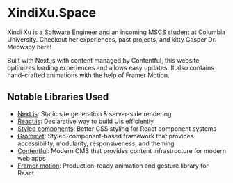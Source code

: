# XindiXu.Space
Xindi Xu is a Software Engineer and an incoming MSCS student at Columbia University. Checkout her experiences, past projects, and kitty Casper Dr. Meowspy here!

Built with Next.js with content managed by Contentful, this website optimizes loading experiences and allows easy updates. It also contains hand-crafted animations with the help of Framer Motion.

## Notable Libraries Used
- [Next.js](https://nextjs.org): Static site generation & server-side rendering
- [React.js](https://reactjs.org): Declarative way to build UIs efficiently
- [Styled components](https://styled-components.com): Better CSS styling for React component systems
- [Grommet](https://v2.grommet.io): Styled-component-based framework that provides accessibility, modularity, responsiveness, and theming
- [Contentful](https://www.contentful.com): Modern CMS that provides content infrastructure for modern web apps 
- [Framer motion](https://www.framer.com/motion/): Production-ready animation and gesture library for React
